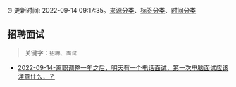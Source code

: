 :alarm_clock: 更新时间: 2022-09-14 09:17:35。[来源分类](../README.md)、[标签分类](../TAGS.md)、[时间分类](../TIMELINE.md)

## 招聘面试


> 关键字：`招聘`、`面试`



- [2022-09-14-离职调整一年之后，明天有一个电话面试，第一次电脑面试应该注意什么，？](https://www.v2ex.com/t/880021) 